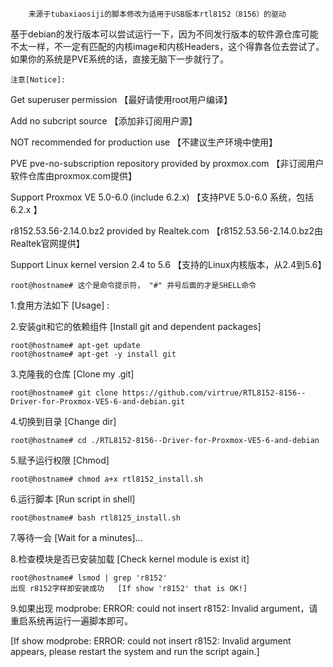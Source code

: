 
        来源于tubaxiaosiji的脚本修改为适用于USB版本rtl8152（8156）的驱动   



基于debian的发行版本可以尝试运行一下，因为不同发行版本的软件源仓库可能不太一样，不一定有匹配的内核image和内核Headers，这个得靠各位去尝试了。
如果你的系统是PVE系统的话，直接无脑下一步就行了。                                   


	注意[Notice]:           
Get superuser permission 【最好请使用root用户编译】  

Add no subcript source 【添加非订阅用户源】

NOT recommended for production use 【不建议生产环境中使用】   

PVE pve-no-subscription repository provided by proxmox.com 【非订阅用户软件仓库由proxmox.com提供】

Support Proxmox VE 5.0-6.0 (include 6.2.x) 【支持PVE 5.0-6.0 系统，包括6.2.x 】  

r8152.53.56-2.14.0.bz2 provided by Realtek.com 【r8152.53.56-2.14.0.bz2由Realtek官网提供】

Support Linux kernel version 2.4 to 5.6   【支持的Linux内核版本，从2.4到5.6】
    
	root@hostname# 这个是命令提示符， "#" 井号后面的才是SHELL命令
                		
1.食用方法如下 [Usage] :  
		

2.安装git和它的依赖组件  [Install git and dependent packages] 

	root@hostname# apt-get update     
	root@hostname# apt-get -y install git

3.克隆我的仓库  [Clone my .git]

	root@hostname# git clone https://github.com/virtrue/RTL8152-8156--Driver-for-Proxmox-VE5-6-and-debian.git  

4.切换到目录	  [Change dir]   

	root@hostname# cd ./RTL8152-8156--Driver-for-Proxmox-VE5-6-and-debian  

5.赋予运行权限   [Chmod]   

	root@hostname# chmod a+x rtl8152_install.sh  

6.运行脚本    [Run script in shell]   

	root@hostname# bash rtl8125_install.sh  

7.等待一会   [Wait for a minutes]...  



8.检查模块是否已安装加载   [Check kernel module is exist it]   

	root@hostname# lsmod | grep 'r8152'   	
	出现 r8152字样即安装成功   [If show 'r8152' that is OK!]
	
	
9.如果出现  modprobe: ERROR: could not insert r8152: Invalid argument，请重启系统再运行一遍脚本即可。
		
[If show modprobe: ERROR: could not insert r8152: Invalid argument appears, please restart the system and run the script again.]        		
	
